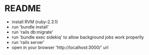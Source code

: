 # README

* install RVM (ruby-2.3.1)
* run 'bundle install'
* run 'rails db:migrate'
* run 'bundle exec sidekiq' to allow background jobs work properlly
* run 'rails server'
* open in your browser 'http://localhost:3000/' url
